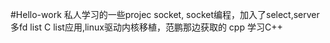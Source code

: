 #Hello-work
私人学习的一些projec
socket, socket编程，加入了select,server多fd
list C list应用,linux驱动内核移植，范鹏那边获取的
cpp 学习C++
